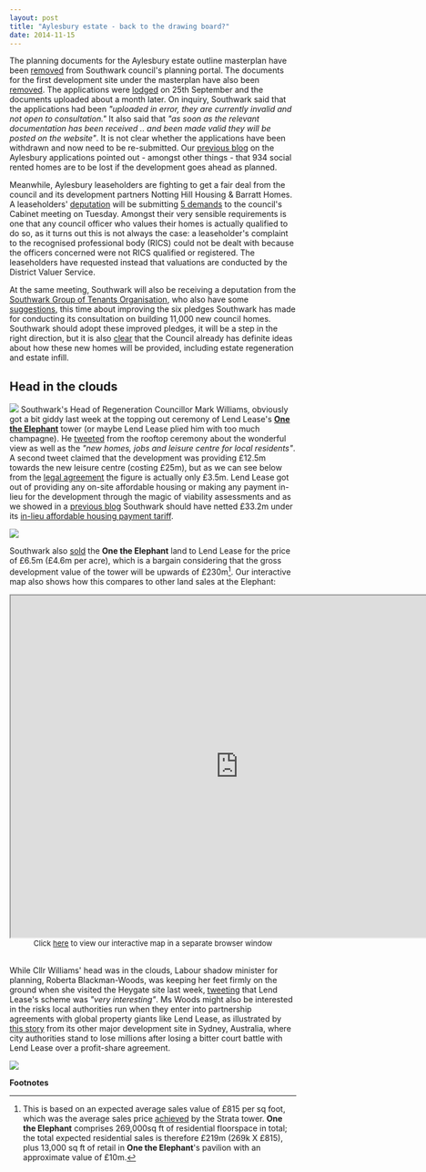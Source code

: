 ```yaml
---
layout: post
title: "Aylesbury estate - back to the drawing board?"
date: 2014-11-15
---
```

The planning documents for the Aylesbury estate outline masterplan have been [removed](https://planningonline.southwark.gov.uk/AcolNetCGI.exe?ACTION=UNWRAP&RIPNAME=Root.PgeDocs&TheSystemkey=9557153) from Southwark council's planning portal. The documents for the first development site under the masterplan have also been [removed](https://planningonline.southwark.gov.uk/AcolNetCGI.exe?ACTION=UNWRAP&RIPNAME=Root.PgeDocs&TheSystemkey=9557152). The applications were [lodged](https://crappistmartin.github.io/images/scan0027.pdf) on 25th September and the documents uploaded about a month later. On inquiry, Southwark said that the applications had been _"uploaded in error, they are currently invalid and not open to consultation."_ It also said that _"as soon as the relevant documentation has been received .. and been made valid they will be posted on the website"_. It is not clear whether the applications have been withdrawn and now need to be re-submitted. Our [previous blog](/2014-11-01-aylesbury-estate-planning-application/) on the Aylesbury applications pointed out - amongst other things - that 934 social rented homes are to be lost if the development goes ahead as planned. 

Meanwhile, Aylesbury leaseholders are fighting to get a fair deal from the council and its development partners Notting Hill Housing & Barratt Homes. A leaseholders' [deputation](https://moderngov.southwark.gov.uk/documents/s50093/Report%20Deputation%20Requests.pdf) will be submitting [5 demands](https://halag.files.wordpress.com/2014/11/alag_depuation18nov_finalversion.pdf) to the council's Cabinet meeting on Tuesday. Amongst their very sensible requirements is one that any council officer who values their homes is actually qualified to do so, as it turns out this is not always the case: a leaseholder's complaint to the recognised professional body (RICS) could not be dealt with because the officers concerned were not RICS qualified or registered. The leaseholders have requested instead that valuations are conducted by the District Valuer Service.

At the same meeting, Southwark will also be receiving a deputation from the [Southwark Group of Tenants Organisation](https://www.sgto.org.uk/), who also have some [suggestions](https://moderngov.southwark.gov.uk/documents/s49943/Appendix%206%20Six%20alternative%20pledges%20from%20SGTO.pdf), this time about improving the six pledges Southwark has made for conducting its consultation on building 11,000 new council homes. Southwark should adopt these improved pledges, it will be a step in the right direction, but it is also [clear](/2014-11-08-southwark-fails-to-deliver/) that the Council already has definite ideas about how these new homes will be provided, including estate regeneration and estate infill.

## Head in the clouds
![](https://twitter.com/betterelephant/status/531882170424786944)
Southwark's Head of Regeneration Councillor Mark Williams, obviously got a bit giddy last week at the topping out ceremony of Lend Lease's [__One the Elephant__](https://www.onetheelephant.com/apartments/browse-apartments) tower (or maybe Lend Lease plied him with too much champagne). He [tweeted](https://twitter.com/betterelephant/status/531882170424786944) from the rooftop ceremony about the wonderful view as well as the _"new homes, jobs and leisure centre for local residents"_. A second tweet claimed that the development was providing £12.5m towards the new leisure centre (costing £25m), but as we can see below from the [legal agreement](https://planningonline.southwark.gov.uk/DocsOnline/Documents/305818_1.pdf) the figure is actually only £3.5m. Lend Lease got out of providing any on-site affordable housing or making any payment in-lieu for the development through the magic of viability assessments and as we showed in a [previous blog](/2014-01-11-flogging-the-elephant/) Southwark should have netted £33.2m under its [in-lieu affordable housing payment tariff](/images/affordablehousingspg.pdf).  

![](https://crappistmartin.github.io/images/leisurecentrecontribution.png)

Southwark also [sold](https://crappistmartin.github.io/images/LandRegistry_OneTheElephant.pdf) the __One the Elephant__ land to Lend Lease for the price of £6.5m (£4.6m per acre), which is a bargain considering that the gross development value of the tower will be upwards of £230m[^1]. Our interactive map also shows how this compares to other land sales at the Elephant:

<center>
<iframe src="https://crappistmartin.github.io/map.html" width="800" height="600"></iframe>
</br><font size="2">Click <a href="https://crappistmartin.github.io/map.html">here</a> to view our interactive map in a separate browser window</font>
</center>
</br>

While Cllr Williams' head was in the clouds, Labour shadow minister for planning, Roberta Blackman-Woods, was keeping her feet firmly on the ground when she visited the Heygate site last week, [tweeting](https://twitter.com/robertabwMP/status/531797457492250624) that Lend Lease's scheme was _"very interesting"_. Ms Woods might also be interested in the risks local authorities run when they enter into partnership agreements with global property giants like Lend Lease, as illustrated by [this story](https://www.architectureanddesign.com.au/news/lend-lease-nsw-government-dispute-halts-barangaroo) from its other major development site in Sydney, Australia, where city authorities stand to lose millions after losing a bitter court battle with Lend Lease over a profit-share agreement.

![](https://crappistmartin.github.io/images/blackmanwoods.png) 



__Footnotes__

[^1]: This is based on an expected average sales value of £815 per sq foot, which was the average sales price [achieved](https://www.colliers.com/~/media/Files/EMEA/UK/research/residential/201202-central-london-residential-market.pdf) by the Strata tower.  __One the Elephant__ comprises 269,000sq ft of residential floorspace in total; the total expected residential sales is therefore £219m (269k X £815), plus 13,000 sq ft of retail in __One the Elephant__'s pavilion with an approximate value of £10m.

